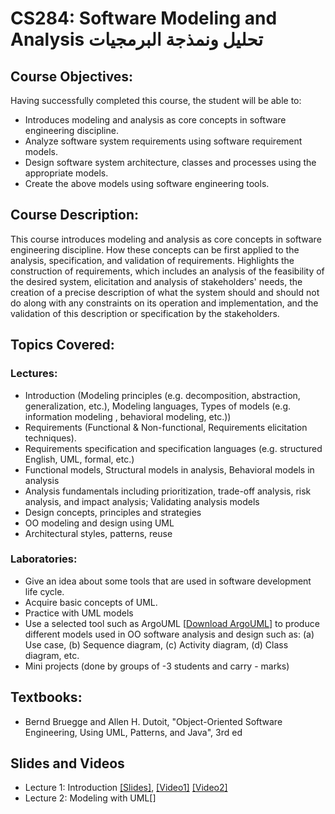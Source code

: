 # CS284: Software Modeling and Analysis تحليل ونمذجة البرمجيات
## Course Objectives:
Having successfully completed this course, the student will be able to:
* Introduces modeling and analysis as core concepts in software engineering discipline.
* Analyze software system requirements using software requirement models.
* Design software system architecture, classes and processes using the appropriate models.
* Create the above models using software engineering tools.

## Course Description:
This course introduces modeling and analysis as core concepts in software engineering discipline. How these concepts can be first applied to the analysis, specification, and validation of requirements. Highlights the construction of requirements, which includes an analysis of the feasibility of the desired system, elicitation and analysis of stakeholders' needs, the creation of a precise description of what the system should and should not do along with any constraints on its operation and implementation, and the validation of this description or specification by the stakeholders.

## Topics Covered:
### Lectures:
* Introduction (Modeling principles (e.g. decomposition, abstraction, generalization, etc.), Modeling languages, Types of models (e.g. information modeling , behavioral modeling, etc.))
* Requirements (Functional & Non-functional, Requirements elicitation techniques).
* Requirements specification and specification languages (e.g. structured English, UML, formal, etc.)
* Functional models, Structural models in analysis, Behavioral models in analysis
* Analysis fundamentals including prioritization, trade-off analysis, risk analysis, and impact analysis; Validating analysis models
* Design concepts, principles and strategies
* OO modeling and design using UML
* Architectural styles, patterns, reuse

### Laboratories:
* Give an idea about some tools that are used in software development life cycle.
* Acquire basic concepts of UML.
* Practice with UML models
* Use a selected tool such as ArgoUML [[Download ArgoUML](./SW/ArgoUML-0.34-setup.exe)] to produce different models used in OO software analysis and design such as: (a) Use case, (b) Sequence diagram, (c) Activity diagram, (d) Class diagram, etc.
* Mini projects (done by groups of -3 students and carry - marks)

## Textbooks:
* Bernd Bruegge and Allen H. Dutoit, "Object-Oriented Software Engineering, Using UML, Patterns, and Java", 3rd ed

## Slides and Videos
* Lecture 1: Introduction [[Slides]](./Slides/Lecture%201%20-%20Introduction.pdf), [[Video1]](https://youtu.be/XANP36e8leI) [[Video2]](https://youtu.be/KcRCUCqL6CM)
* Lecture 2: Modeling with UML[[]()]
